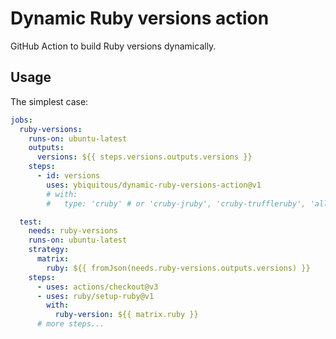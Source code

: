 # Dynamic Ruby versions action

GitHub Action to build Ruby versions dynamically.

## Usage

The simplest case:

```yaml
jobs:
  ruby-versions:
    runs-on: ubuntu-latest
    outputs:
      versions: ${{ steps.versions.outputs.versions }}
    steps:
      - id: versions
        uses: ybiquitous/dynamic-ruby-versions-action@v1
        # with:
        #   type: 'cruby' # or 'cruby-jruby', 'cruby-truffleruby', 'all'

  test:
    needs: ruby-versions
    runs-on: ubuntu-latest
    strategy:
      matrix:
        ruby: ${{ fromJson(needs.ruby-versions.outputs.versions) }}
    steps:
      - uses: actions/checkout@v3
      - uses: ruby/setup-ruby@v1
        with:
          ruby-version: ${{ matrix.ruby }}
      # more steps...
```
